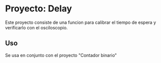 # Proyecto: Delay

Este proyecto consiste de una funcion para calibrar el tiempo de espera y verificarlo con el osciloscopio.

## Uso

Se usa en conjunto con el proyecto "Contador binario"